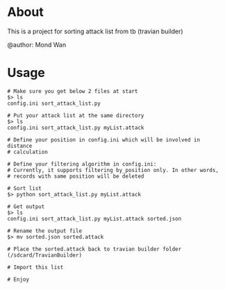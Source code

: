 # About

This is a project for sorting attack list from tb (travian builder)

@author: Mond Wan

# Usage

    # Make sure you get below 2 files at start
    $> ls
    config.ini sort_attack_list.py

    # Put your attack list at the same directory
    $> ls
    config.ini sort_attack_list.py myList.attack
    
    # Define your position in config.ini which will be involved in distance
    # calculation

    # Define your filtering algorithm in config.ini:
    # Currently, it supports filtering by_position only. In other words,
    # records with same position will be deleted

    # Sort list
    $> python sort_attack_list.py myList.attack

    # Get output
    $> ls
    config.ini sort_attack_list.py myList.attack sorted.json

    # Rename the output file
    $> mv sorted.json sorted.attack

    # Place the sorted.attack back to travian builder folder (/sdcard/TravianBuilder)

    # Import this list

    # Enjoy
